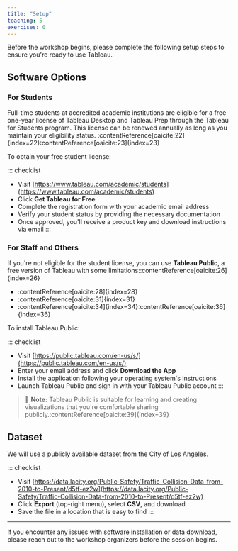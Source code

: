 ```yaml
---
title: "Setup"
teaching: 5
exercises: 0
---
```


Before the workshop begins, please complete the following setup steps to ensure you're ready to use Tableau.

## Software Options

### For Students

Full-time students at accredited academic institutions are eligible for a free one-year license of Tableau Desktop and Tableau Prep through the Tableau for Students program. This license can be renewed annually as long as you maintain your eligibility status. :contentReference[oaicite:22]{index=22}:contentReference[oaicite:23]{index=23}

To obtain your free student license:

::: checklist
- Visit [https://www.tableau.com/academic/students](https://www.tableau.com/academic/students)
- Click **Get Tableau for Free**
- Complete the registration form with your academic email address
- Verify your student status by providing the necessary documentation
- Once approved, you'll receive a product key and download instructions via email
:::

### For Staff and Others

If you're not eligible for the student license, you can use **Tableau Public**, a free version of Tableau with some limitations:​:contentReference[oaicite:26]{index=26}

- :contentReference[oaicite:28]{index=28}
- :contentReference[oaicite:31]{index=31}
- :contentReference[oaicite:34]{index=34}:contentReference[oaicite:36]{index=36}

To install Tableau Public:

::: checklist
- Visit [https://public.tableau.com/en-us/s/](https://public.tableau.com/en-us/s/)
- Enter your email address and click **Download the App**
- Install the application following your operating system's instructions
- Launch Tableau Public and sign in with your Tableau Public account
:::

> 📌 **Note:** Tableau Public is suitable for learning and creating visualizations that you're comfortable sharing publicly.:contentReference[oaicite:39]{index=39}

## Dataset

We will use a publicly available dataset from the City of Los Angeles.

::: checklist
- Visit [https://data.lacity.org/Public-Safety/Traffic-Collision-Data-from-2010-to-Present/d5tf-ez2w](https://data.lacity.org/Public-Safety/Traffic-Collision-Data-from-2010-to-Present/d5tf-ez2w)
- Click **Export** (top-right menu), select **CSV**, and download
- Save the file in a location that is easy to find
:::

---

If you encounter any issues with software installation or data download, please reach out to the workshop organizers before the session begins.
